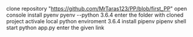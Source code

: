 clone repository "https://github.com/MrTaras123/PP/blob/first_PP" 
open console
install pyenv
pyenv --python 3.6.4
enter the folder with cloned project
activale local python enviroment 3.6.4
install pipenv
pipenv shell
start python app.py 
enter the given link
